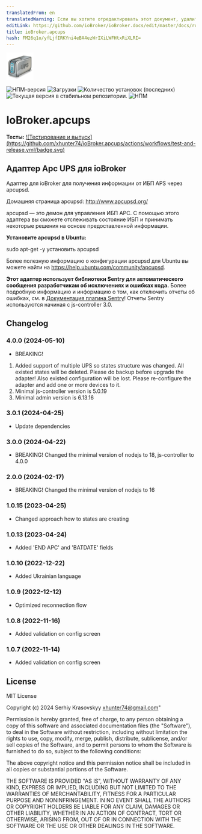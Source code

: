 ```yaml
---
translatedFrom: en
translatedWarning: Если вы хотите отредактировать этот документ, удалите поле «translatedFrom», в противном случае этот документ будет снова автоматически переведен
editLink: https://github.com/ioBroker/ioBroker.docs/edit/master/docs/ru/adapterref/iobroker.apcups/README.md
title: ioBroker.apcups
hash: FM26q1o/yfLjfIRKYni4eBA4ezWrIXiLWFHtxRiXLRI=
---
```

![Логотип](../../../en/adapterref/iobroker.apcups/admin/ups.png)

![НПМ-версия](https://img.shields.io/npm/v/iobroker.apcups.svg)
![Загрузки](https://img.shields.io/npm/dm/iobroker.apcups.svg)
![Количество установок (последних)](https://iobroker.live/badges/apcups-installed.svg)
![Текущая версия в стабильном репозитории.](https://iobroker.live/badges/apcups-stable.svg)
![НПМ](https://nodei.co/npm/iobroker.apcups.png?downloads=true)

# IoBroker.apcups
**Тесты:** [![Тестирование и выпуск] (https://github.com/xhunter74/ioBroker.apcups/actions/workflows/test-and-release.yml/badge.svg)](https://github.com/xhunter74/ioBroker.apcups/actions/workflows/test-and-release.yml)

## Адаптер Apc UPS для ioBroker
Адаптер для ioBroker для получения информации от ИБП APS через apcupsd.

Домашняя страница apcupsd: http://www.apcupsd.org/

apcupsd — это демон для управления ИБП APC. С помощью этого адаптера вы сможете отслеживать состояние ИБП и принимать некоторые решения на основе предоставленной информации.

**Установите apcupsd в Ubuntu:**

sudo apt-get -y установить apcupsd

Более полезную информацию о конфигурации apcupsd для Ubuntu вы можете найти на https://help.ubuntu.com/community/apcupsd.

**Этот адаптер использует библиотеки Sentry для автоматического сообщения разработчикам об исключениях и ошибках кода.** Более подробную информацию и информацию о том, как отключить отчеты об ошибках, см. в [Документация плагина Sentry](https://github.com/ioBroker/plugin-sentry#plugin-sentry)! Отчеты Sentry используются начиная с js-controller 3.0.

## Changelog
### 4.0.0 (2024-05-10)
 - BREAKING! 
1. Added support of multiple UPS so states structure was changed. All existed states will be deleted. Please do backup before upgrade the adapter! Also existed configuration will be lost. Please re-configure the adapter and add one or more devices to it.
2. Minimal js-controller version is 5.0.19
3. Minimal admin version is 6.13.16
### 3.0.1 (2024-04-25)
 - Update dependencies
### 3.0.0 (2024-04-22)
 - BREAKING! Changed the minimal version of nodejs to 18, js-controller to 4.0.0
### 2.0.0 (2024-02-17)
 - BREAKING! Changed the minimal version of nodejs to 16 
### 1.0.15 (2023-04-25)
 - Changed approach how to states are creating
### 1.0.13 (2023-04-24)
 - Added 'END APC' and 'BATDATE' fields 
### 1.0.10 (2022-12-22)
 - Added Ukrainian language
### 1.0.9 (2022-12-12)
 - Optimized reconnection flow
### 1.0.8 (2022-11-16)
 - Added validation on config screen
### 1.0.7 (2022-11-14)
 - Added validation on config screen

## License
MIT License

Copyright (c) 2024 Serhiy Krasovskyy xhunter74@gmail.com"

Permission is hereby granted, free of charge, to any person obtaining a copy
of this software and associated documentation files (the "Software"), to deal
in the Software without restriction, including without limitation the rights
to use, copy, modify, merge, publish, distribute, sublicense, and/or sell
copies of the Software, and to permit persons to whom the Software is
furnished to do so, subject to the following conditions:

The above copyright notice and this permission notice shall be included in all
copies or substantial portions of the Software.

THE SOFTWARE IS PROVIDED "AS IS", WITHOUT WARRANTY OF ANY KIND, EXPRESS OR
IMPLIED, INCLUDING BUT NOT LIMITED TO THE WARRANTIES OF MERCHANTABILITY,
FITNESS FOR A PARTICULAR PURPOSE AND NONINFRINGEMENT. IN NO EVENT SHALL THE
AUTHORS OR COPYRIGHT HOLDERS BE LIABLE FOR ANY CLAIM, DAMAGES OR OTHER
LIABILITY, WHETHER IN AN ACTION OF CONTRACT, TORT OR OTHERWISE, ARISING FROM,
OUT OF OR IN CONNECTION WITH THE SOFTWARE OR THE USE OR OTHER DEALINGS IN THE
SOFTWARE.
